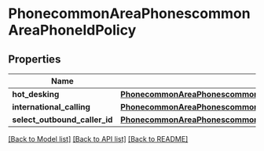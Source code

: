 # PhonecommonAreaPhonescommonAreaPhoneIdPolicy

## Properties
Name | Type | Description | Notes
------------ | ------------- | ------------- | -------------
**hot_desking** | [**PhonecommonAreaPhonescommonAreaPhoneIdPolicyHotDesking**](PhonecommonAreaPhonescommonAreaPhoneIdPolicyHotDesking.md) |  | [optional] 
**international_calling** | [**PhonecommonAreaPhonescommonAreaPhoneIdPolicyInternationalCalling**](PhonecommonAreaPhonescommonAreaPhoneIdPolicyInternationalCalling.md) |  | [optional] 
**select_outbound_caller_id** | [**PhonecommonAreaPhonescommonAreaPhoneIdPolicySelectOutboundCallerId**](PhonecommonAreaPhonescommonAreaPhoneIdPolicySelectOutboundCallerId.md) |  | [optional] 

[[Back to Model list]](../README.md#documentation-for-models) [[Back to API list]](../README.md#documentation-for-api-endpoints) [[Back to README]](../README.md)


